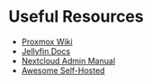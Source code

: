 # Useful Resources

- [Proxmox Wiki](https://pve.proxmox.com/wiki/Main_Page)
- [Jellyfin Docs](https://jellyfin.org/docs/)
- [Nextcloud Admin Manual](https://docs.nextcloud.com/)
- [Awesome Self-Hosted](https://github.com/awesome-selfhosted/awesome-selfhosted)

